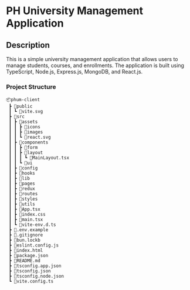 # PH University Management Application

## Description

This is a simple university management application that allows users to manage students, courses, and enrollments. The application is built using TypeScript, Node.js, Express.js, MongoDB, and React.js.

### Project Structure

```
📦phum-client
 ┣ 📂public
 ┃ ┗ 📜vite.svg
 ┣ 📂src
 ┃ ┣ 📂assets
 ┃ ┃ ┣ 📂icons
 ┃ ┃ ┣ 📂images
 ┃ ┃ ┗ 📜react.svg
 ┃ ┣ 📂components
 ┃ ┃ ┣ 📂form
 ┃ ┃ ┣ 📂layout
 ┃ ┃ ┃ ┗ 📜MainLayout.tsx
 ┃ ┃ ┗ 📂ui
 ┃ ┣ 📂config
 ┃ ┣ 📂hooks
 ┃ ┣ 📂lib
 ┃ ┣ 📂pages
 ┃ ┣ 📂redux
 ┃ ┣ 📂routes
 ┃ ┣ 📂styles
 ┃ ┣ 📂utils
 ┃ ┣ 📜App.tsx
 ┃ ┣ 📜index.css
 ┃ ┣ 📜main.tsx
 ┃ ┗ 📜vite-env.d.ts
 ┣ 📜.env.example
 ┣ 📜.gitignore
 ┣ 📜bun.lockb
 ┣ 📜eslint.config.js
 ┣ 📜index.html
 ┣ 📜package.json
 ┣ 📜README.md
 ┣ 📜tsconfig.app.json
 ┣ 📜tsconfig.json
 ┣ 📜tsconfig.node.json
 ┗ 📜vite.config.ts
```
